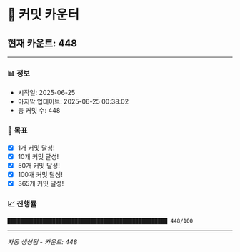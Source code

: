 # 🔢 커밋 카운터

## 현재 카운트: 448

---

### 📊 정보
- 시작일: 2025-06-25
- 마지막 업데이트: 2025-06-25 00:38:02
- 총 커밋 수: 448

### 🎯 목표
- [x] 1개 커밋 달성!
- [x] 10개 커밋 달성!
- [x] 50개 커밋 달성!
- [x] 100개 커밋 달성!
- [x] 365개 커밋 달성!

### 📈 진행률
```
██████████████████████████████████████████████████ 448/100
```

---
*자동 생성됨 - 카운트: 448*
